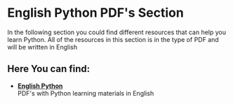 # English Python PDF's Section
In the following section you could find different resources that can help you learn Python.
All of the resources in this section is in the type of PDF and will be written in English


## Here You can find:
* [__English Python__](./English-Python/)  
PDF's with Python learning materials in English
